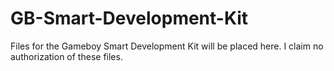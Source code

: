 # GB-Smart-Development-Kit
Files for the Gameboy Smart Development Kit will be placed here. I claim no authorization of these files.
